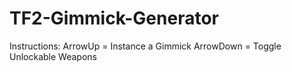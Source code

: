 # TF2-Gimmick-Generator
 
Instructions:
ArrowUp = Instance a Gimmick
ArrowDown = Toggle Unlockable Weapons
